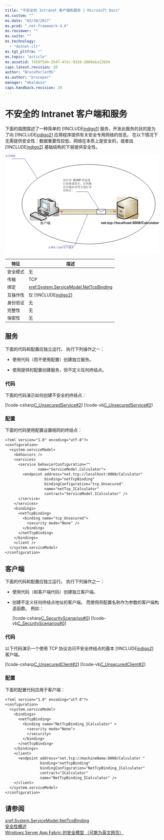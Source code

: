 ```yaml
---
title: "不安全的 Intranet 客户端和服务 | Microsoft Docs"
ms.custom: ""
ms.date: "03/30/2017"
ms.prod: ".net-framework-4.6"
ms.reviewer: ""
ms.suite: ""
ms.technology: 
  - "dotnet-clr"
ms.tgt_pltfrm: ""
ms.topic: "article"
ms.assetid: f450f5d4-3547-47ec-9320-2809e6a12634
caps.latest.revision: 20
author: "BrucePerlerMS"
ms.author: "bruceper"
manager: "mbaldwin"
caps.handback.revision: 20
---
```

# 不安全的 Intranet 客户端和服务
下面的插图描述了一种简单的 [!INCLUDE[indigo1](../../../../includes/indigo1-md.md)] 服务，开发此服务的目的是为了向 [!INCLUDE[indigo2](../../../../includes/indigo2-md.md)] 应用程序提供有关安全专用网络的信息。  在以下情况下无需提供安全性：数据重要性较低、网络在本质上是安全的，或者由 [!INCLUDE[indigo2](../../../../includes/indigo2-md.md)] 基础结构的下层提供安全性。  
  
 ![Intranet 不安全的客户端和服务方案](../../../../docs/framework/wcf/feature-details/media/unsecuredwebservice.gif "UnsecuredWebService")  
  
|特征|描述|  
|--------|--------|  
|安全模式|无|  
|传输|TCP|  
|绑定|<xref:System.ServiceModel.NetTcpBinding>|  
|互操作性|仅 [!INCLUDE[indigo2](../../../../includes/indigo2-md.md)]|  
|身份验证|无|  
|完整性|无|  
|保密性|无|  
  
## 服务  
 下面的代码和配置应独立运行。  执行下列操作之一：  
  
-   使用代码（而不使用配置）创建独立服务。  
  
-   使用提供的配置创建服务，但不定义任何终结点。  
  
### 代码  
 下面的代码演示如何创建不安全的终结点：  
  
 [!code-csharp[C_UnsecuredService#2](../../../../samples/snippets/csharp/VS_Snippets_CFX/c_unsecuredservice/cs/source.cs#2)]
 [!code-vb[C_UnsecuredService#2](../../../../samples/snippets/visualbasic/VS_Snippets_CFX/c_unsecuredservice/vb/source.vb#2)]  
  
### 配置  
 下面的代码使用配置设置相同的终结点：  
  
```  
<?xml version="1.0" encoding="utf-8"?>  
<configuration>  
  <system.serviceModel>  
    <behaviors />  
    <services>  
      <service behaviorConfiguration=""   
               name="ServiceModel.Calculator">  
        <endpoint address="net.tcp://localhost:8008/Calculator"   
                  binding="netTcpBinding"  
                  bindingConfiguration="tcp_Unsecured"   
                  name="netTcp_ICalculator"  
                  contract="ServiceModel.ICalculator" />  
      </service>  
    </services>  
    <bindings>  
      <netTcpBinding>  
        <binding name="tcp_Unsecured">  
          <security mode="None" />  
        </binding>  
      </netTcpBinding>  
    </bindings>  
    <client />  
  </system.serviceModel>  
</configuration>  
```  
  
## 客户端  
 下面的代码和配置应独立运行。  执行下列操作之一：  
  
-   使用代码（和客户端代码）创建独立客户端。  
  
-   创建不定义任何终结点地址的客户端。  而使用将配置名称作为参数的客户端构造函数。  例如：  
  
     [!code-csharp[C_SecurityScenarios#0](../../../../samples/snippets/csharp/VS_Snippets_CFX/c_securityscenarios/cs/source.cs#0)]
     [!code-vb[C_SecurityScenarios#0](../../../../samples/snippets/visualbasic/VS_Snippets_CFX/c_securityscenarios/vb/source.vb#0)]  
  
### 代码  
 以下代码演示一个使用 TCP 协议访问不安全终结点的基本 [!INCLUDE[indigo2](../../../../includes/indigo2-md.md)] 客户端。  
  
 [!code-csharp[C_UnsecuredClient#2](../../../../samples/snippets/csharp/VS_Snippets_CFX/c_unsecuredclient/cs/source.cs#2)]
 [!code-vb[C_UnsecuredClient#2](../../../../samples/snippets/visualbasic/VS_Snippets_CFX/c_unsecuredclient/vb/source.vb#2)]  
  
### 配置  
 下面的配置代码应用于客户端：  
  
```  
<?xml version="1.0" encoding="utf-8"?>  
<configuration>  
  <system.serviceModel>  
    <bindings>  
      <netTcpBinding>  
        <binding name="NetTcpBinding_ICalculator" >  
          <security mode="None">  
          </security>  
        </binding>  
      </netTcpBinding>  
    </bindings>  
    <client>  
      <endpoint address="net.tcp://machineName:8008/Calculator "  
                binding="netTcpBinding"   
                bindingConfiguration="NetTcpBinding_ICalculator"  
                contract="ICalculator"   
                name="NetTcpBinding_ICalculator" />  
    </client>  
  </system.serviceModel>  
</configuration>  
```  
  
## 请参阅  
 <xref:System.ServiceModel.NetTcpBinding>   
 [安全性概述](../../../../docs/framework/wcf/feature-details/security-overview.md)   
 [Windows Server App Fabric 的安全模型 （可能为英文网页）](http://go.microsoft.com/fwlink/?LinkID=201279&clcid=0x409)